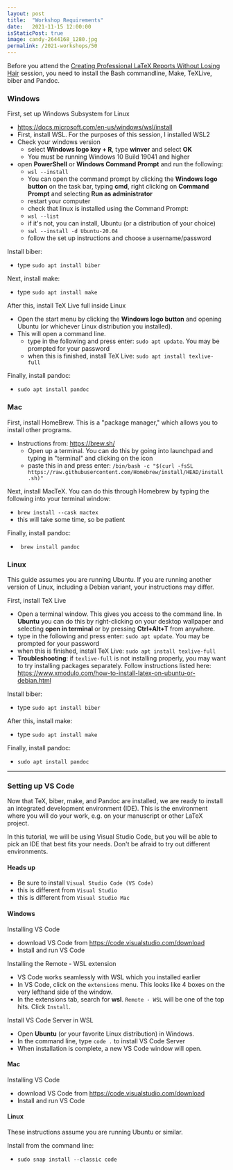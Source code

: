 ```yaml
---
layout: post
title:  "Workshop Requirements"
date:   2021-11-15 12:00:00
isStaticPost: true
image: candy-2644168_1280.jpg
permalink: /2021-workshops/50
---
```


Before you attend the [Creating Professional LaTeX Reports Without Losing Hair](../schedule/#session-50) session, you need to install the Bash commandline, Make, TeXLive, biber and Pandoc. 
### Windows
First, set up Windows Subsystem for Linux

- https://docs.microsoft.com/en-us/windows/wsl/install
- First, install WSL. For the purposes of this session, I installed WSL2
- Check your windows version
  - select **Windows logo key + R**, type **winver** and select **OK**
  - You must be running Windows 10 Build 19041 and higher 
- open **PowerShell** or **Windows Command Prompt** and run the following:
  - `wsl --install`
  - You can open the command prompt by clicking the **Windows logo button**
    on the task bar, typing **cmd**, right clicking on **Command Prompt**
    and selecting **Run as administrator**
  - restart your computer
  - check that linux is installed using the Command Prompt:
  - `wsl --list`
  - if it's not, you can install, Ubuntu (or a distribution of your choice)
  - `swl --install -d Ubuntu-20.04`
  - follow the set up instructions and choose a username/password

Install biber:

- type `sudo apt install biber`

Next, install make:

- type `sudo apt install make`

After this, install TeX Live full inside Linux

- Open the start menu by clicking the **Windows logo button** and opening 
  Ubuntu (or whichever Linux distribution you installed).
- This will open a command line. 
  - type in the following and press enter: `sudo apt update`. You may be 
    prompted for your password
  - when this is finished, install TeX Live: `sudo apt install texlive-full`

Finally, install pandoc:

- `sudo apt install pandoc`



### Mac
First, install HomeBrew. This is a "package manager," which allows you to 
install other programs.

- Instructions from: https://brew.sh/
  - Open up a terminal. You can do this by going into launchpad and
    typing in "terminal" and clicking on the icon
  - paste this in and press enter:
    `/bin/bash -c "$(curl -fsSL https://raw.githubusercontent.com/Homebrew/install/HEAD/install.sh)"`

Next, install MacTeX. You can do this through Homebrew by typing the following
into your terminal window:

- `brew install --cask mactex`
- this will take some time, so be patient

Finally, install pandoc:

- ` brew install pandoc`

### Linux
This guide assumes you are running Ubuntu. If you are running another version
of Linux, including a Debian variant, your instructions may differ.

First, install TeX Live

- Open a terminal window. This gives you access to the command line. 
  In **Ubuntu** you can do this by right-clicking 
  on your desktop wallpaper and selecting **open in terminal** or by
  pressing **Ctrl+Alt+T** from anywhere.
- type in the following and press enter: `sudo apt update`. You may be 
  prompted for your password
- when this is finished, install TeX Live: `sudo apt install texlive-full`
- **Troubleshooting**: if `texlive-full` is not installing properly, you
  may want to try installing packages separately. Follow instructions
  listed here: 
  https://www.xmodulo.com/how-to-install-latex-on-ubuntu-or-debian.html

Install biber:

- type `sudo apt install biber`

After this, install make:

- type `sudo apt install make`

Finally, install pandoc:

- `sudo apt install pandoc`

---

### Setting up VS Code
Now that TeX, biber, make, and Pandoc are installed, we are ready to install 
an integrated development environment (IDE). This is the environment where you 
will do your work, e.g. on your manuscript or other LaTeX project.

In this tutorial, we will be using Visual Studio Code, but you will be able
to pick an IDE that best fits your needs. Don't be afraid to try out 
different environments.

#### Heads up
- Be sure to install `Visual Studio Code (VS Code)`
- this is different from `Visual Studio`
- this is different from `Visual Studio Mac`

#### Windows
Installing VS Code

- download VS Code from https://code.visualstudio.com/download
- Install and run VS Code

Installing the Remote - WSL extension

- VS Code works seamlessly with WSL which you installed earlier
- In VS Code, click on the `extensions` menu. This looks like 4 boxes on the 
  very lefthand side of the window.
- In the extensions tab, search for **wsl**. `Remote - WSL` will be one of 
  the top hits. Click `Install`.

Install VS Code Server in WSL

- Open **Ubuntu** (or your favorite Linux distribution) in Windows.
- In the command line, type `code .` to install VS Code Server
- When installation is complete, a new VS Code window will open.

#### Mac
Installing VS Code

- download VS Code from https://code.visualstudio.com/download
- Install and run VS Code

#### Linux
These instructions assume you are running Ubuntu or similar.

Install from the command line:

- `sudo snap install --classic code`